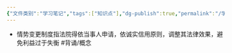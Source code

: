 ```yaml
---
{"文件类别":"学习笔记","tags":["知识点"],"dg-publish":true,"permalink":"/学习笔记/知识点/情势变更制度/","dgPassFrontmatter":true}
---
```


- 情势变更制度指法院得依当事人申请，依诚实信用原则，调整其法律效果，避免利益过于失衡 #背诵/概念 